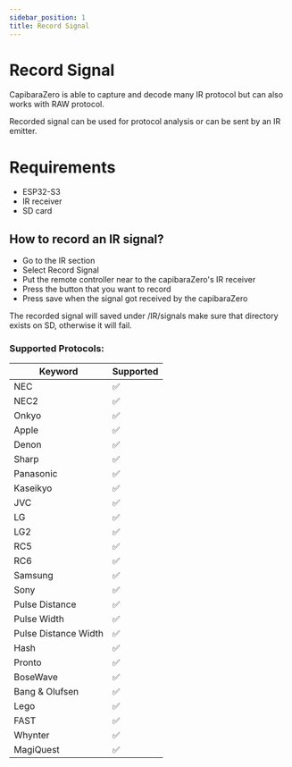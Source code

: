 ```yaml
---
sidebar_position: 1
title: Record Signal
---
```


# Record Signal

CapibaraZero is able to capture and decode many IR protocol but can also works with RAW protocol.

Recorded signal can be used for protocol analysis or can be sent by an IR emitter.

# Requirements

- ESP32-S3
- IR receiver
- SD card

## How to record an IR signal?

- Go to the IR section
- Select Record Signal
- Put the remote controller near to the capibaraZero's IR receiver
- Press the button that you want to record
- Press save when the signal got received by the capibaraZero

The recorded signal will saved under /IR/signals make sure that directory exists on SD, otherwise it will fail.

### Supported Protocols:


|         Keyword      |      Supported     |
| -------------------- | ------------------ |
|         NEC          | :white_check_mark: |
|         NEC2         | :white_check_mark: |
|        Onkyo         | :white_check_mark: |
|        Apple         | :white_check_mark: |
|        Denon         | :white_check_mark: |
|        Sharp         | :white_check_mark: |
|      Panasonic       | :white_check_mark: |
|      Kaseikyo        | :white_check_mark: |
|        JVC           | :white_check_mark: |
|        LG            | :white_check_mark: |
|        LG2           | :white_check_mark: |
|        RC5           | :white_check_mark: |
|        RC6           | :white_check_mark: |
|     Samsung          | :white_check_mark: |
|      Sony            | :white_check_mark: |
|   Pulse Distance     | :white_check_mark: |
|    Pulse Width       | :white_check_mark: |
| Pulse Distance Width | :white_check_mark: |
|       Hash           | :white_check_mark: |
|      Pronto          | :white_check_mark: |
|     BoseWave         | :white_check_mark: |
|   Bang & Olufsen     | :white_check_mark: |
|       Lego           | :white_check_mark: |
|       FAST           | :white_check_mark: |
|      Whynter         | :white_check_mark: |
|    MagiQuest         | :white_check_mark: |